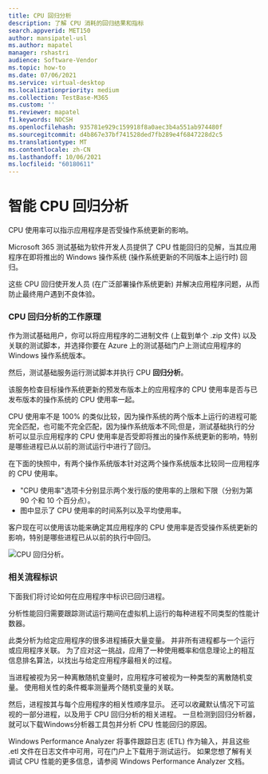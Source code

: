 ```yaml
---
title: CPU 回归分析
description: 了解 CPU 消耗的回归结果和指标
search.appverid: MET150
author: mansipatel-usl
ms.author: mapatel
manager: rshastri
audience: Software-Vendor
ms.topic: how-to
ms.date: 07/06/2021
ms.service: virtual-desktop
ms.localizationpriority: medium
ms.collection: TestBase-M365
ms.custom: ''
ms.reviewer: mapatel
f1.keywords: NOCSH
ms.openlocfilehash: 935781e929c159918f8a0aec3b4a551ab974480f
ms.sourcegitcommit: d4b867e37bf741528ded7fb289e4f6847228d2c5
ms.translationtype: MT
ms.contentlocale: zh-CN
ms.lasthandoff: 10/06/2021
ms.locfileid: "60180611"
---
```

# <a name="intelligent-cpu-regression-analysis"></a>智能 CPU 回归分析

CPU 使用率可以指示应用程序是否受操作系统更新的影响。 

Microsoft 365 测试基础为软件开发人员提供了 CPU 性能回归的见解，当其应用程序在即将推出的 Windows 操作系统 (操作系统更新的不同版本上运行时) 回归。 

这些 CPU 回归使开发人员 (在广泛部署操作系统更新) 并解决应用程序问题，从而防止最终用户遇到不良体验。


### <a name="how-cpu-regression-analysis-works"></a>CPU 回归分析的工作原理 ###

作为测试基础用户，你可以将应用程序的二进制文件 (上载到单个 .zip 文件) 以及关联的测试脚本，并选择你要在 Azure 上的测试基础门户上测试应用程序的 Windows 操作系统版本。 

然后，测试基础服务运行测试脚本并执行 CPU **回归分析**。 

该服务检查目标操作系统更新的预发布版本上的应用程序的 CPU 使用率是否与已发布版本的操作系统的 CPU 使用率一起。 

CPU 使用率不是 100% 的类似比较，因为操作系统的两个版本上运行的进程可能完全匹配，也可能不完全匹配，因为操作系统版本不同;但是，测试基础执行的分析可以显示应用程序的 CPU 使用率是否受即将推出的操作系统更新的影响，特别是哪些进程已从以前的测试运行中进行了回归。

在下面的快照中，有两个操作系统版本针对这两个操作系统版本比较同一应用程序的 CPU 使用率。 
-   "CPU 使用率"选项卡分别显示两个发行版的使用率的上限和下限（分别为第 90 个和 10 个百分点）。 
-   图中显示了 CPU 使用率的时间系列以及平均使用率。 

客户现在可以使用该功能来确定其应用程序的 CPU 使用率是否受操作系统更新的影响，特别是哪些进程已从以前的执行中回归。


![CPU 回归分析。](Media/cpu-regression-analysis.jpg)

### <a name="relevant-process-identification"></a>相关流程标识 ###

下面我们将讨论如何在应用程序中标识已回归进程。 

分析性能回归需要跟踪测试运行期间在虚拟机上运行的每种进程不同类型的性能计数器。 

此类分析为给定应用程序的很多进程捕获大量变量。 并非所有进程都与一个运行或应用程序关联。 为了应对这一挑战，应用了一种使用概率和信息理论上的相互信息排名算法，以找出与给定应用程序最相关的过程。 

当进程被视为另一种离散随机变量时，应用程序可被视为一种类型的离散随机变量。 使用相关性的条件概率测量两个随机变量的关联。 

然后，进程按其与每个应用程序的相关性顺序显示。 还可以收藏默认情况下可监视的一部分进程，以及用于 CPU 回归分析的相关进程。 一旦检测到回归分析器，就可以下载Windows分析器工具包并分析 CPU 性能回归的原因。 

Windows Performance Analyzer 将事件跟踪日志 (ETL) 作为输入，并且这些 .etl 文件在日志文件中可用，可在门户上下载用于测试运行。 如果您想了解有关调试 CPU 性能的更多信息，请参阅 Windows Performance Analyzer 文档。

